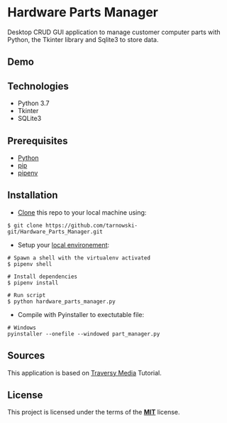# Hardware Parts Manager

Desktop CRUD GUI application to manage customer computer parts with Python, the Tkinter library and Sqlite3 to store data.

## Demo

<!-- ![game](https://user-images.githubusercontent.com/34337622/72091944-9f66da80-3311-11ea-81d6-977131cc7991.gif) -->

## Technologies

-   Python 3.7
-   Tkinter
-   SQLite3

## Prerequisites

-   [Python](https://www.python.org/downloads/)
-   [pip](https://pip.pypa.io/en/stable/installing/)
-   [pipenv](https://pipenv.readthedocs.io/en/latest/install/#make-sure-you-ve-got-python-pip)

## Installation

-   [Clone](https://help.github.com/en/github/creating-cloning-and-archiving-repositories/cloning-a-repository) this repo to your local machine using:

```
$ git clone https://github.com/tarnowski-git/Hardware_Parts_Manager.git
```

-   Setup your [local environement](https://www.youtube.com/watch?v=K2fNEoZfuy8):

```
# Spawn a shell with the virtualenv activated
$ pipenv shell

# Install dependencies
$ pipenv install

# Run script
$ python hardware_parts_manager.py
```

-   Compile with Pyinstaller to exectutable file:

```
# Windows
pyinstaller --onefile --windowed part_manager.py
```

## Sources

This application is based on [Traversy Media](https://www.youtube.com/channel/UC29ju8bIPH5as8OGnQzwJyA) Tutorial.

## License

This project is licensed under the terms of the [**MIT**](https://github.com/tarnowski-git/rock_paper_scissors_game/blob/master/LICENSE) license.
